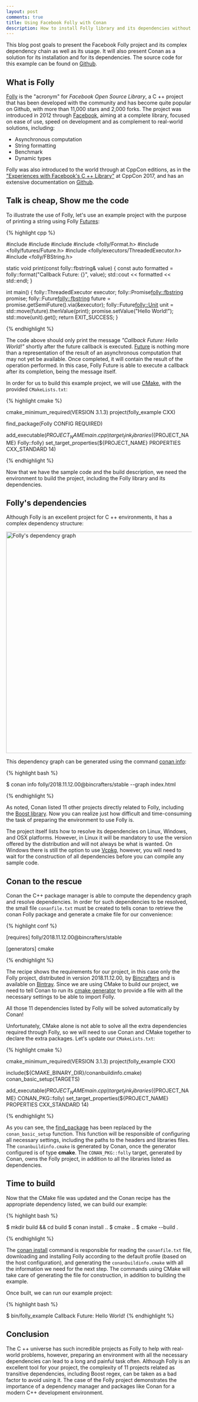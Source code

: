 ```yaml
---
layout: post
comments: true
title: Using Facebook Folly with Conan
description: How to install Folly library and its dependencies without pain using Conan
---
```


This blog post goals to present the Facebook Folly project and its complex dependency chain as well as its usage. It will also present Conan as a solution for its installation and for its dependencies.
The source code for this example can be found on [Github](https://github.com/uilianries/conan-folly-example).


## What is Folly


[Folly](https://github.com/facebook/folly) is the "acronym" for *Facebook Open Source Library*, a C ++ project that has been developed with the community and has become quite popular on Github, with more than 11,000 stars and 2,000 forks. The project was introduced in 2012 through [Facebook](https://www.facebook.com/notes/facebook-engineering/folly-the-facebook-open-source-library/10150864656793920/), aiming at a complete library, focused on ease of use, speed on development and as complement to real-world solutions, including:

* Asynchronous computation
* String formatting
* Benchmark
* Dynamic types

Folly was also introduced to the world through at CppCon editions, as in the ["Experiences with Facebook's C ++ Library"](https://www.youtube.com/watch?v=GDxb21kEthM) at CppCon 2017, and has an extensive documentation on [Github](https://github.com/facebook/folly/tree/master/folly/docs).


## Talk is cheap, Show me the code


To illustrate the use of Folly, let's use an example project with the purpose of printing a string using Folly [Futures](https://code.fb.com/developer-tools/futures-for-c-11-at-facebook/):

{% highlight cpp %}

#include <cstdlib>
#include <utility>
#include <iostream>
#include <folly/Format.h>
#include <folly/futures/Future.h>
#include <folly/executors/ThreadedExecutor.h>
#include <folly/FBString.h>

static void print(const folly::fbstring& value) {
    const auto formatted = folly::format("Callback Future: {}", value);
    std::cout << formatted << std::endl;
}

int main() {
    folly::ThreadedExecutor executor;
    folly::Promise<folly::fbstring> promise;
    folly::Future<folly::fbstring> future = promise.getSemiFuture().via(&executor);
    folly::Future<folly::Unit> unit = std::move(future).thenValue(print);
    promise.setValue("Hello World!");
    std::move(unit).get();
    return EXIT_SUCCESS;
}

{% endhighlight %}

The code above should only print the message *"Callback Future: Hello World!"* shortly after the future callback is executed. [Future](https://isocpp.org/wiki/faq/cpp11-library-concurrency#cpp11-future) is nothing more than a representation of the result of an asynchronous computation that may not yet be available.
Once completed, it will contain the result of the operation performed. In this case, Folly Future is able to execute a callback after its completion, being the message itself.

In order for us to build this example project, we will use [CMake](https://cmake.org), with the provided ``CMakeLists.txt``:

{% highlight cmake %}

cmake_minimum_required(VERSION 3.1.3)
project(folly_example CXX)

find_package(Folly CONFIG REQUIRED)

add_executable(${PROJECT_NAME} main.cpp)
target_link_libraries(${PROJECT_NAME} Folly::folly)
set_target_properties(${PROJECT_NAME} PROPERTIES CXX_STANDARD 14)

{% endhighlight %}

Now that we have the sample code and the build description, we need the environment to build the project, including the Folly library and its dependencies.


## Folly's dependencies


Although Folly is an excellent project for C ++ environments, it has a complex dependency structure:

<p class="centered">
    <img  src="{{ site.url }}/assets/post_images/2018-11-19/graph.png"  align="center"
    width="600"  alt="Folly's dependency graph"/>
</p>

This dependency graph can be generated using the command [conan info](https://docs.conan.io/en/latest/reference/commands/consumer/info.html):

{% highlight bash %}

$ conan info folly/2018.11.12.00@bincrafters/stable --graph index.html

{% endhighlight %}

As noted, Conan listed 11 other projects directly related to Folly, including the [Boost library](https://boost.org). Now you can realize just how difficult and time-consuming the task of preparing the environment to use Folly is.

The project itself lists how to resolve its dependencies on Linux, Windows, and OSX platforms. However, in Linux it will be mandatory to use the version offered by the distribution and will not always be what is wanted. On Windows there is still the option to use [Vcpkg](https://docs.microsoft.com/en-us/cpp/vcpkg), however, you will need to wait for the construction of all dependencies before you can compile any sample code.


## Conan to the rescue


Conan the C++ package manager is able to compute the dependency graph and resolve dependencies. In order for such dependencies to be resolved, the small file ``conanfile.txt`` must be created to tells conan to retrieve the conan Folly package and generate a cmake file for our convenience:

{% highlight conf %}

[requires]
folly/2018.11.12.00@bincrafters/stable

[generators]
cmake

{% endhighlight %}

The recipe shows the requirements for our project, in this case only the Folly project, distributed in version 2018.11.12.00, by [Bincrafters](https://bincrafters.github.io/) and is available on [Bintray](https://bintray.com/bincrafters/public-conan/folly%3Abincrafters).
Since we are using CMake to build our project, we need to tell Conan to run its [cmake generator](https://docs.conan.io/en/latest/integrations/cmake/cmake_generator.html#cmake-generator) to provide a file with all the necessary settings to be able to import Folly.

All those 11 dependencies listed by Folly will be solved automatically by Conan!

Unfortunately, CMake alone is not able to solve all the extra dependencies required through Folly, so we will need to use Conan and CMake together to declare the extra packages. Let's update our ``CMakeLists.txt``:

{% highlight cmake %}

cmake_minimum_required(VERSION 3.1.3)
project(folly_example CXX)

include(${CMAKE_BINARY_DIR}/conanbuildinfo.cmake)
conan_basic_setup(TARGETS)

add_executable(${PROJECT_NAME} main.cpp)
target_link_libraries(${PROJECT_NAME} CONAN_PKG::folly)
set_target_properties(${PROJECT_NAME} PROPERTIES CXX_STANDARD 14)

{% endhighlight %}

As you can see, the [find_package](https://cmake.org/cmake/help/v3.1/command/find_package.html) has been replaced by the `conan_basic_setup` function. This function will be responsible of configuring all necessary settings, including the paths to the headers and libraries files. The ``conanbuildinfo.cmake`` is generated by Conan, once the generator configured is of type **cmake**. The `CONAN_PKG::folly` target, generated by Conan, owns the Folly project, in addition to all the libraries listed as dependencies.


## Time to build


Now that the CMake file was updated and the Conan recipe has the appropriate dependency listed, we can build our example:

{% highlight bash %}

$ mkdir build && cd build
$ conan install ..
$ cmake ..
$ cmake --build .

{% endhighlight %}

The [conan install](https://docs.conan.io/en/latest/reference/commands/consumer/install.html) command is responsible for reading the ``conanfile.txt`` file, downloading and installing Folly according to the default profile (based on the host configuration), and generating the ``conanbuildinfo.cmake`` with all the information we need for the next step.
The commands using CMake will take care of generating the file for construction, in addition to building the example.

Once built, we can run our example project:

{% highlight bash %}

$ bin/folly_example
 Callback Future: Hello World!
{% endhighlight %}


## Conclusion


The C ++ universe has such incredible projects as Folly to help with real-world problems, however, preparing an environment with all the necessary dependencies can lead to a long and painful task often.
Although Folly is an excellent tool for your project, the complexity of 11 projects related as transitive dependencies, including Boost regex, can be taken as a bad factor to avoid using it.
The case of the Folly project demonstrates the importance of a dependency manager and packages like Conan for a modern C++ development environment.

